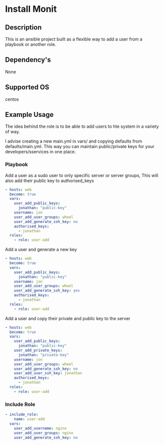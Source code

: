 # Install Monit

## Description

This is an ansible project built as a flexible way to add a user from a playbook or another role.

## Dependency's

None

## Supported OS

centos

## Example Usage

The idea behind the role is to be able to add users to hte system in a variety of way.

I advise creating a new main.yml in vars/ and copying defaults from defaults/main.yml. This way you can maintain public/private keys for your developers/sservices in one place.

### Playbook

Add a user as a sudo user to only specific server or server groups, This will also add their public key to authorised_keys
```yaml
- hosts: web
  become: true
  vars:
    user_add_public_keys:
      jonathan: "public-key"
    username: jon
    user_add_user_groups: wheel
    user_add_generate_ssh_key: no
    authorised_keys:
      - jonathan
  roles:
    - role: user-add
```

Add a user and generate a new key
```yaml
- hosts: web
  become: true
  vars:
    user_add_public_keys:
      jonathan: "public-key"
    username: jon
    user_add_user_groups: wheel
    user_add_generate_ssh_key: yes
    authorised_keys:
      - jonathan
  roles:
    - role: user-add
```

Add a user and copy their private and public key to the server
```yaml
- hosts: web
  become: true
  vars:
    user_add_public_keys:
      jonathan: "public-key"
    user_add_private_keys:
      jonathan: "private-key"
    username: jon
    user_add_user_groups: wheel
    user_add_generate_ssh_key: no
    user_add_user_ssh_key: jonathan
    authorised_keys:
      - jonathan
  roles:
    - role: user-add
```

### Include Role

```yaml
- include_role:
    name: user-add
  vars:
    user_add_username: nginx
    user_add_user_groups: nginx
    user_add_generate_ssh_key: no
```